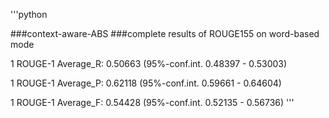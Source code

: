 '''python

###context-aware-ABS
###complete results of ROUGE155 on word-based mode

1 ROUGE-1 Average_R: 0.50663 (95%-conf.int. 0.48397 - 0.53003)

1 ROUGE-1 Average_P: 0.62118 (95%-conf.int. 0.59661 - 0.64604)

1 ROUGE-1 Average_F: 0.54428 (95%-conf.int. 0.52135 - 0.56736)
'''
